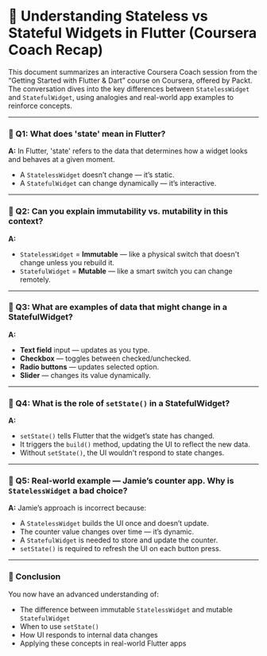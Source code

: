 # 🧠 Understanding Stateless vs Stateful Widgets in Flutter (Coursera Coach Recap)

This document summarizes an interactive Coursera Coach session from the “Getting Started with Flutter & Dart” course on Coursera, offered by Packt. The conversation dives into the key differences between `StatelessWidget` and `StatefulWidget`, using analogies and real-world app examples to reinforce concepts.

---

### 📌 Q1: What does 'state' mean in Flutter?

**A:**
In Flutter, 'state' refers to the data that determines how a widget looks and behaves at a given moment.

* A `StatelessWidget` doesn’t change — it’s static.
* A `StatefulWidget` can change dynamically — it’s interactive.

---

### 📌 Q2: Can you explain immutability vs. mutability in this context?

**A:**

* `StatelessWidget` = **Immutable** — like a physical switch that doesn't change unless you rebuild it.
* `StatefulWidget` = **Mutable** — like a smart switch you can change remotely.

---

### 📌 Q3: What are examples of data that might change in a StatefulWidget?

**A:**

* **Text field** input — updates as you type.
* **Checkbox** — toggles between checked/unchecked.
* **Radio buttons** — updates selected option.
* **Slider** — changes its value dynamically.

---

### 📌 Q4: What is the role of `setState()` in a StatefulWidget?

**A:**

* `setState()` tells Flutter that the widget’s state has changed.
* It triggers the `build()` method, updating the UI to reflect the new data.
* Without `setState()`, the UI wouldn't respond to state changes.

---

### 📌 Q5: Real-world example — Jamie’s counter app. Why is `StatelessWidget` a bad choice?

**A:**
Jamie’s approach is incorrect because:

* A `StatelessWidget` builds the UI once and doesn’t update.
* The counter value changes over time — it’s dynamic.
* A `StatefulWidget` is needed to store and update the counter.
* `setState()` is required to refresh the UI on each button press.

---

### 🏁 Conclusion

You now have an advanced understanding of:

* The difference between immutable `StatelessWidget` and mutable `StatefulWidget`
* When to use `setState()`
* How UI responds to internal data changes
* Applying these concepts in real-world Flutter apps


